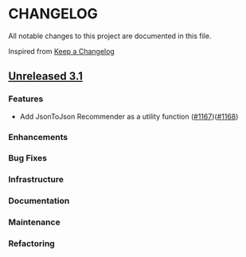 # CHANGELOG
All notable changes to this project are documented in this file.

Inspired from [Keep a Changelog](https://keepachangelog.com/en/1.1.0/)

## [Unreleased 3.1](https://github.com/opensearch-project/flow-framework/compare/3.0...HEAD)
### Features

- Add JsonToJson Recommender as a utility function ([#1167](https://github.com/opensearch-project/flow-framework/issues/1167))([#1168](https://github.com/opensearch-project/flow-framework/pull/1168))
### Enhancements
### Bug Fixes
### Infrastructure
### Documentation
### Maintenance
### Refactoring
